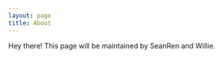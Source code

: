 ```yaml
---
layout: page
title: About
---
```


<p class="message">
  Hey there! This page will be maintained by SeanRen and Willie.
</p>

